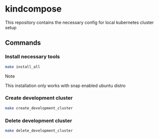 # kindcompose
This repository contains the necessary config for local kubernetes cluster setup

## Commands
### Install necessary tools
```bash
make install_all
```
> [!NOTE]
> This installation only works with snap enabled ubuntu distro

### Create development cluster
```bash
make create_development_cluster
```

### Delete development cluster
```bash
make delete_development_cluster
```
